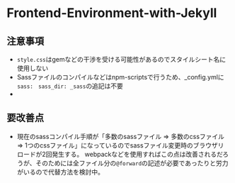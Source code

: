 # Frontend-Environment-with-Jekyll

## 注意事項
- `style.css`はgemなどの干渉を受ける可能性があるのでスタイルシート名に使用しない
- Sassファイルのコンパイルなどはnpm-scriptsで行うため、_config.ymlに`sass:　sass_dir: _sass`の追記は不要
- 

## 要改善点
- 現在のsassコンパイル手順が「多数のsassファイル => 多数のcssファイル => 1つのcssファイル」になっているのでsassファイル変更時のブラウザリロードが2回発生する。
webpackなどを使用すればこの点は改善されるだろうが、そのためには全ファイル分の`@forward`の記述が必要であったりと労力がいるので代替方法を検討中。
